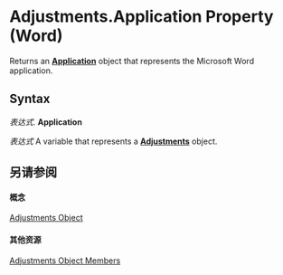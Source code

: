 
# Adjustments.Application Property (Word)

Returns an  **[Application](d1cf6f8f-4e88-bf01-93b4-90a83f79cb44.md)** object that represents the Microsoft Word application.


## Syntax

 _表达式_. **Application**

 _表达式_ A variable that represents a **[Adjustments](ed65525d-2c55-ae2a-ef42-1663b17e5c97.md)** object.


## 另请参阅


#### 概念


[Adjustments Object](ed65525d-2c55-ae2a-ef42-1663b17e5c97.md)
#### 其他资源


[Adjustments Object Members](http://msdn.microsoft.com/library/68793a8c-b1c0-d0ea-0b06-f40edcf6ee71%28Office.15%29.aspx)